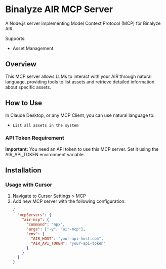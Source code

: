 # Binalyze AIR MCP Server

A Node.js server implementing Model Context Protocol (MCP) for Binalyze AIR.

Supports:

- Asset Management.

## Overview

This MCP server allows LLMs to interact with your AIR through natural language, providing tools to list assets and retrieve detailed information about specific assets.

## How to Use

In Claude Desktop, or any MCP Client, you can use natural language to:

- `List all assets in the system`

### API Token Requirement

**Important:** You need an API token to use this MCP server. Set it using the AIR_API_TOKEN environment variable.

## Installation

### Usage with Cursor

1. Navigate to Cursor Settings > MCP
2. Add new MCP server with the following configuration:
   ```json
   {
     "mcpServers": {
       "air-mcp": {
         "command": "npx",
         "args": ["-y", "air-mcp"],
         "env": {
           "AIR_HOST": "your-api-host.com",
           "AIR_API_TOKEN": "your-api-token"
         }
       }
     }
   }